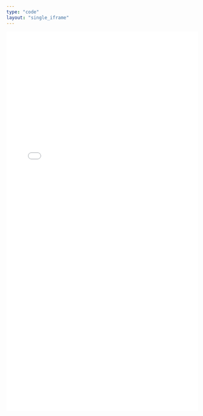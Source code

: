 ```yaml
---
type: "code"
layout: "single_iframe"
---
```


<iframe class="bad-iframe" src="/pages/Basic_Video.html" style="border: 0" width="100%" height="1000" referrerpolicy="same-origin" seamless></iframe>

<!-- aliases:
  - /visioncolor/Basic_Video.html -->

<!-- 
---
type: "code"
layout: "single"
title: "Basic Video Tools: A Matlab Toolbox for Video Data and Spatio-Temporal Vision Models (J. Malo, J. Gutirrez and V. Laparra (c) Universitat de Valncia 1996 - 2014)"
---
# What is in BasicVideoTools?
BasicVideoTools is a Matlab/Octave Toolbox intendend to deal with video data and spatio-temporal vision models. In particular, it includes convenient *.m files to:
- Read standard (VQEG and LIVE) video data
- Rearrange video data (as for instance to perform statistical  analysis)
- Generate controlled sequences (controlled contrast, texture, and  2d and 3d speed)
- Compute 3D Fourier transforms
- Play with motion perception models (spatial texture and  motion-sensitive cells of LGN, V1 and MT, and spatio-temporal CSF)
- Visualize movies (achromatic only)

# What is not in BasicVideoTools?

BasicVideoTools does not include:
- Optical flow or motion estimation/compensation algorithms 
- Video Coding algorithms
- Video Quality Mesures
  
  If you are looking for the above, please consider downloading   other Toolboxes:

- Motion estimation:
  - Video_coding.html  ([Hierarchical Block Matching](http://www.scholarpedia.org/article/Optic_flow))
- [Video Coding (improved MPEG)](./../../videocodingtools/content) 
- [Video Quality](./../../videoqualitytools/content) 

# Download BasicVideoTools!

- [The code](https://huggingface.co/datasets/isp-uv-es/Web_site_legacy/resolve/main/code/soft_imvideo/vista_toolbox/BasicVideoTools_code.zip) (version 1.0. Use this version only for compatibility with the code in the experiments of the motion-aftereffect paper).

- [The code](https://huggingface.co/datasets/isp-uv-es/Web_site_legacy/resolve/main/code/soft_imvideo/basic_video/BasicVideoTools_v3.zip) (version 3.0 -Not only improved sampling functions and additional motion sensitive cells, but also more things)

- Optional data (not necessary to run the code):  If you use these data please cite the VQEG and LIVE databases (for video), and the CVC Barcelona Database (for images)

  - [Image data](https://huggingface.co/datasets/isp-uv-es/Web_site_legacy/resolve/main/code/soft_imvideo/basic_video/image_data.zip) (1.8 GB). Luminance images from the CVC Barcelona Calibrated Image Database.
  
  - [Video data](https://huggingface.co/datasets/isp-uv-es/Web_site_legacy/resolve/main/code/soft_imvideo/basic_video/video_data.rar) (2.6 GB): Raw videos from the VQEG and LIVE video databases.

# Installation and Requirements

- Download the BasicVideoTools file(s)
- Decompress at your machine in the folder BasicVideoTools (no location restrictions for this folder)
- Update the matlab/octave path including all subfolders
- Tested on Matlab 2006b and posterior Matlab versions

* Video and image data are only required if you want to gather statistics from natural videos or from natural images with controlled speed

# How to get started?
For a general overview please take a look at the contents.m file, or (after you included it in th path) just look for help by typing the name of the folder, for instance: help BasicVideoTools_v2.

For additional details on how to use the functions in practice, see the demos:

- **demo_motion_programs**, demo on how to use most functions (except random dots and newtonian sequences).
- **example_random_dots_sequence**, demo on random dots sequences with controlled flow.
- **example_newtonian_sequence**, demo on physics-controlled sequences. -->